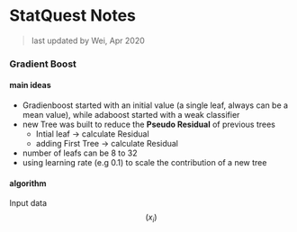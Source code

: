 # StatQuest Notes
> last updated by Wei, Apr 2020

### Gradient Boost
#### main ideas
- Gradienboost started with an initial value (a single leaf, always can be a mean value), while adaboost started with a weak classifier
- new Tree was built to reduce the __Pseudo Residual__ of previous trees
  * Intial leaf -> calculate Residual
  * adding First Tree -> calculate Residual
- number of leafs can be 8 to 32
- using learning rate (e.g 0.1) to scale the contribution of a new tree

#### algorithm
Input data $${(x_{i})}$$
